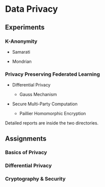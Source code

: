 # Data Privacy

## Experiments

### K-Anonymity

- Samarati

- Mondrian

### Privacy Preserving Federated Learning

- Differential Privacy

  - Gauss Mechanism

- Secure Multi-Party Computation

  - Paillier Homomorphic Encryption

Detailed reports are inside the two directories.

## Assignments

### Basics of Privacy

### Differential Privacy

### Cryptography & Security